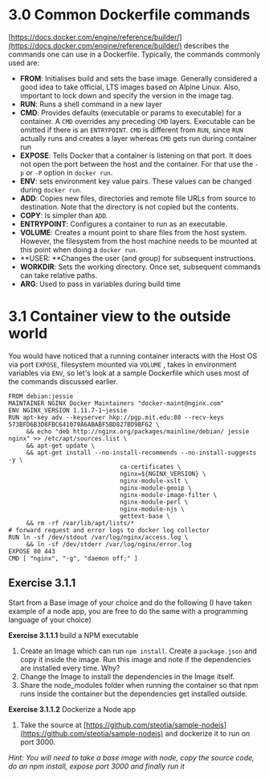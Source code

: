 # 3.0 Common Dockerfile commands

[https://docs.docker.com/engine/reference/builder/](https://docs.docker.com/engine/reference/builder/) describes the commands one can use in a Dockerfile. Typically, the commands commonly used are:

* **FROM**: Initialises build and sets the base image. Generally considered a good idea to take official, LTS images based on Alpine Linux. Also, important to lock down and specify the version in the image tag.
* **RUN**: Runs a shell command in a new layer
* **CMD**: Provides defaults \(executable or params to executable\) for a container. A `CMD` overrides any preceding `CMD` layers. Executable can be omitted if there is an `ENTRYPOINT`. `CMD` is different from `RUN`, since `RUN` actually runs and creates a layer whereas `CMD` gets run during container run
* **EXPOSE**: Tells Docker that a container is listening on that port. It does not open the port between the host and the container. For that use the `-p` or `-P` option in `docker run`.
* **ENV**: sets environment key value pairs. These values can be changed during `docker run`.
* **ADD**: Copies new files, directories and remote file URLs from source to destination. Note that the directory is not copied but the contents.
* **COPY**: Is simpler than `ADD`.
* **ENTRYPOINT**: Configures a container to run as an executable. 
* **VOLUME**: Creates a mount point to share files from the host system. However, the filesystem from the host machine needs to be mounted at this point when doing a `docker run`.
* **USER: **Changes the user \(and group\) for subsequent instructions.
* **WORKDIR**: Sets the working directory. Once set, subsequent commands can take relative paths.
* **ARG**: Used to pass in variables during build time

# 3.1 Container view to the outside world

You would have noticed that a running container interacts with the Host OS via port `EXPOSE`, filesystem mounted via `VOLUME` , takes in environment variables via `ENV`, so let's look at a sample Dockerfile which uses most of the commands discussed earlier.

```
FROM debian:jessie
MAINTAINER NGINX Docker Maintainers "docker-maint@nginx.com"
ENV NGINX_VERSION 1.11.7-1~jessie
RUN apt-key adv --keyserver hkp://pgp.mit.edu:80 --recv-keys 573BFD6B3D8FBC641079A6ABABF5BD827BD9BF62 \
     && echo "deb http://nginx.org/packages/mainline/debian/ jessie nginx" >> /etc/apt/sources.list \
     && apt-get update \
     && apt-get install --no-install-recommends --no-install-suggests -y \
                               ca-certificates \
                               nginx=${NGINX_VERSION} \
                               nginx-module-xslt \
                               nginx-module-geoip \
                               nginx-module-image-filter \
                               nginx-module-perl \
                               nginx-module-njs \
                               gettext-base \
     && rm -rf /var/lib/apt/lists/*
# forward request and error logs to docker log collector
RUN ln -sf /dev/stdout /var/log/nginx/access.log \
     && ln -sf /dev/stderr /var/log/nginx/error.log
EXPOSE 80 443
CMD [ "nginx", "-g", "daemon off;" ]
```


## Exercise 3.1.1

Start from a Base image of your choice and do the following \(I have taken example of a node app, you are free to do the same with a programming language of your choice\)

**Exercise 3.1.1.1** build a NPM executable

1. Create an Image which can run `npm install`. Create a `package.json` and copy it inside the image. Run this image and note if the dependencies are installed every time. Why?
2. Change the Image to install the dependencies in the Image itself.
3. Share the node\_modules folder when running the container so that npm runs inside the container but the dependencies get installed outside.

**Exercise 3.1.1.2** Dockerize a Node app

1. Take the source at [https://github.com/steotia/sample-nodejs](https://github.com/steotia/sample-nodejs) and dockerize it to run on port 3000.

_Hint: You will need to take a base image with node, copy the source code, do an npm install, expose port 3000 and finally run it_

# 



